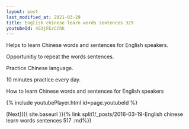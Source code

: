 ```yaml
---
layout: post
last_modified_at: 2021-03-29
title: English chinese learn words sentences 329 
youtubeId: 4S3jFEzCChk
---
```

 
 
Helps to learn Chinese words and sentences for English speakers.

Opportunitiy to repeat the words sentences. 

Practice Chinese language. 
 
10 minutes practice every day. 
 
How to learn Chinese words and sentences for English speakers 
 
{% include youtubePlayer.html id=page.youtubeId %}
 
 
[Next]({{ site.baseurl }}{% link  split1/_posts/2016-03-19-English chinese learn words sentences 517 .md%})
 
